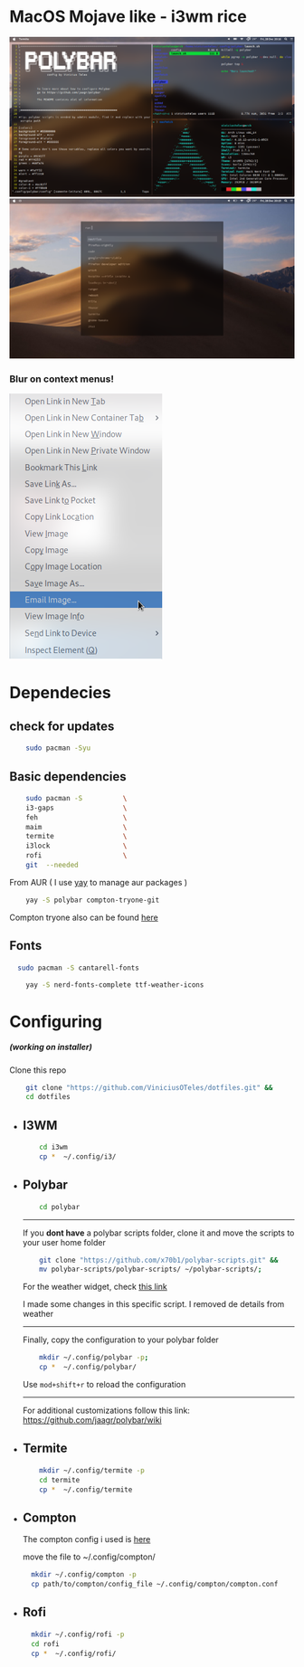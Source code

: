 # MacOS Mojave like - i3wm rice

![i3](/assets/ss1.png)
![rofi](/assets/ss2.png)

### Blur on context menus!

![context-menu](/assets/ss3.png)


# Dependecies
## check for updates
~~~ sh
    sudo pacman -Syu
~~~
## Basic dependencies

~~~ sh
    sudo pacman -S          \ 
    i3-gaps                 \ 
    feh                     \ 
    maim                    \ 
    termite                 \ 
    i3lock                  \ 
    rofi                    \ 
    git  --needed
~~~




From AUR ( I use [yay](https://github.com/Jguer/yay) to manage aur packages )
~~~ sh
    yay -S polybar compton-tryone-git
~~~
Compton tryone also can be found [here](https://github.com/tryone144/compton)


## Fonts
~~~sh
  sudo pacman -S cantarell-fonts
~~~ 

~~~ sh
    yay -S nerd-fonts-complete ttf-weather-icons
~~~


# Configuring
##### (working on installer)

Clone this repo
~~~ sh
    git clone "https://github.com/ViniciusOTeles/dotfiles.git" &&
    cd dotfiles
~~~

+ ##  I3WM
    ~~~ sh
        cd i3wm
        cp *  ~/.config/i3/
    ~~~
+ ## Polybar
    ~~~ sh
        cd polybar
    ~~~
    ---
    If you <b>dont have</b> a polybar scripts folder, clone it and move the scripts to your user home folder
    ~~~ sh
        git clone "https://github.com/x70b1/polybar-scripts.git" &&
        mv polybar-scripts/polybar-scripts/ ~/polybar-scripts/;
    ~~~
    For the weather widget, check [this link](https://github.com/x70b1/polybar-scripts/tree/master/polybar-scripts/openweathermap-detailed)
    
    I made some changes in this specific script. I removed de details from weather

    ---
    Finally, copy the configuration to your polybar folder
    ~~~ sh
        mkdir ~/.config/polybar -p;
        cp *  ~/.config/polybar/
    ~~~
    Use `mod+shift+r` to reload the configuration

    ---
    For additional customizations follow this link: https://github.com/jaagr/polybar/wiki

+ ## Termite
    ~~~ sh
        mkdir ~/.config/termite -p
        cd termite
        cp *  ~/.config/termite 
    ~~~

+  ## Compton
    The compton config i used is [here](https://gitlab.riksolo.com/riksolo/dotfiles/blob/master/.config/compton.conf)

    move the file to ~/.config/compton/

    ~~~sh
      mkdir ~/.config/compton -p
      cp path/to/compton/config_file ~/.config/compton/compton.conf
    ~~~
+ ## Rofi
    ~~~sh
      mkdir ~/.config/rofi -p
      cd rofi
      cp *  ~/.config/rofi/
    ~~~